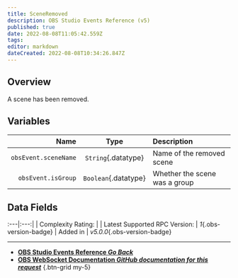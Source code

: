 ```yaml
---
title: SceneRemoved
description: OBS Studio Events Reference (v5)
published: true
date: 2022-08-08T11:05:42.559Z
tags: 
editor: markdown
dateCreated: 2022-08-08T10:34:26.847Z
---
```


## Overview
A scene has been removed.

## Variables
Name | Type | Description | 
----:|:----:|:------------|
`obsEvent.sceneName` | `String`{.datatype} | Name of the removed scene
`obsEvent.isGroup` | `Boolean`{.datatype} | Whether the scene was a group

## Data Fields
:---|:---:|
| Complexity Rating: | <span class="stars stars--2"></span>
| Latest Supported RPC Version: | *1*{.obs-version-badge}
| Added in | *v5.0.0*{.obs-version-badge}

---

- [<i class="mdi mdi-chevron-left"></i>**OBS Studio Events Reference *Go Back***](/en/Broadcasters/OBS/Events)
- [<i class="mdi mdi-github"></i> **OBS WebSocket Documentation *GitHub documentation for this request***](https://github.com/obsproject/obs-websocket/blob/master/docs/generated/protocol.md#sceneremoved)
{.btn-grid my-5}